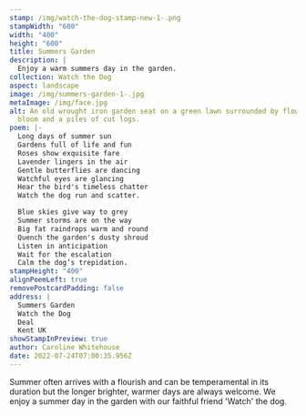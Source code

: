 ```yaml
---
stamp: /img/watch-the-dog-stamp-new-1-.png
stampWidth: "600"
width: "400"
height: "600"
title: Summers Garden
description: |
  Enjoy a warm summers day in the garden.
collection: Watch the Dog
aspect: landscape
image: /img/summers-garden-1-.jpg
metaImage: /img/face.jpg
alt: An old wrought iron garden seat on a green lawn surrounded by flowers in
  bloom and a piles of cut logs.
poem: |-
  Long days of summer sun
  Gardens full of life and fun
  Roses show exquisite fare 
  Lavender lingers in the air
  Gentle butterflies are dancing
  Watchful eyes are glancing
  Hear the bird's timeless chatter
  Watch the dog run and scatter.

  Blue skies give way to grey
  Summer storms are on the way
  Big fat raindrops warm and round
  Quench the garden's dusty shroud
  Listen in anticipation 
  Wait for the escalation
  Calm the dog’s trepidation.
stampHeight: "400"
alignPoemLeft: true
removePostcardPadding: false
address: |
  Summers Garden
  Watch the Dog
  Deal
  Kent UK
showStampInPreview: true
author: Caroline Whitehouse
date: 2022-07-24T07:00:35.956Z
---
```

Summer often arrives with a flourish and can be temperamental in its duration but the longer brighter, warmer days are always welcome. We enjoy a summer day in the garden with our faithful friend 'Watch' the dog.